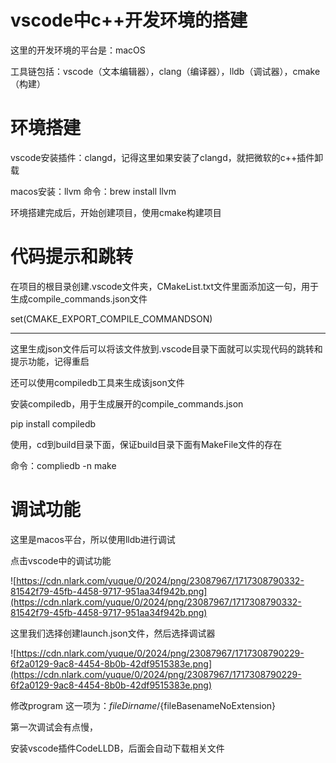 # vscode中c++开发环境的搭建

这里的开发环境的平台是：macOS

工具链包括：vscode（文本编辑器），clang（编译器），lldb（调试器），cmake（构建）

# 环境搭建

vscode安装插件：clangd，记得这里如果安装了clangd，就把微软的c++插件卸载

macos安装：llvm 命令：brew install llvm

环境搭建完成后，开始创建项目，使用cmake构建项目

# 代码提示和跳转

在项目的根目录创建.vscode文件夹，CMakeList.txt文件里面添加这一句，用于生成compile_commands.json文件

set(CMAKE_EXPORT_COMPILE_COMMANDSON)

---

这里生成json文件后可以将该文件放到.vscode目录下面就可以实现代码的跳转和提示功能，记得重启

还可以使用compiledb工具来生成该json文件

安装compiledb，用于生成展开的compile_commands.json

pip install compiledb

使用，cd到build目录下面，保证build目录下面有MakeFile文件的存在

命令：compliedb -n make

# 调试功能

这里是macos平台，所以使用lldb进行调试

点击vscode中的调试功能

![https://cdn.nlark.com/yuque/0/2024/png/23087967/1717308790332-81542f79-45fb-4458-9717-951aa34f942b.png](https://cdn.nlark.com/yuque/0/2024/png/23087967/1717308790332-81542f79-45fb-4458-9717-951aa34f942b.png)

这里我们选择创建launch.json文件，然后选择调试器

![https://cdn.nlark.com/yuque/0/2024/png/23087967/1717308790229-6f2a0129-9ac8-4454-8b0b-42df9515383e.png](https://cdn.nlark.com/yuque/0/2024/png/23087967/1717308790229-6f2a0129-9ac8-4454-8b0b-42df9515383e.png)

修改program 这一项为：${fileDirname}/${fileBasenameNoExtension}

第一次调试会有点慢，

安装vscode插件CodeLLDB，后面会自动下载相关文件